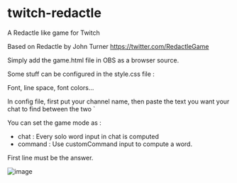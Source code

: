 # twitch-redactle
A Redactle like game for Twitch

Based on Redactle by John Turner https://twitter.com/RedactleGame

Simply add the game.html file in OBS as a browser source. 

Some stuff can be configured in the style.css file : 

Font, line space, font colors... 

In config file, first put your channel name, then paste the text you want your chat to find between the two `

You can set the game mode as : 
 - chat : Every solo word input in chat is computed
 - command : Use customCommand input to compute a word. 

First line must be the answer.

![image](https://user-images.githubusercontent.com/64203596/167640407-f63c72ba-c251-4712-b5b8-f7cd7ad7c4bb.png)

